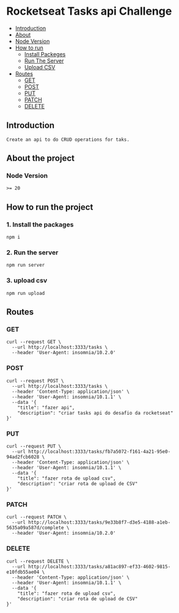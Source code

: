 # Rocketseat Tasks api Challenge

- [Introduction](#introduction)
- [About](#about-the-project)
- [Node Version](#node-version)
- [How to run](#introduction)
  - [Install Packeges](#1-install-the-packages)
  - [Run The Server](#2-run-the-server`)
  - [Upload CSV](#3-upload-csv`)
- [Routes](#routes)
  - [GET](#get)
  - [POST](#post)
  - [PUT](#put)
  - [PATCH](#patch)
  - [DELETE](#delete)

## Introduction

```
Create an api to do CRUD operations for taks.
```

## About the project

### Node Version

```
>= 20
```

## How to run the project

### 1. Install the packages

```shell
npm i
```

### 2. Run the server

```shell
npm run server
```

### 3. upload csv

```shell
npm run upload
```

## Routes

### GET

```shell
curl --request GET \
  --url http://localhost:3333/tasks \
  --header 'User-Agent: insomnia/10.2.0'
```

### POST

```shell
curl --request POST \
  --url http://localhost:3333/tasks \
  --header 'Content-Type: application/json' \
  --header 'User-Agent: insomnia/10.1.1' \
  --data '{
	"title": "fazer api",
	"description": "criar tasks api do desafio da rocketseat"
}'
```

### PUT

```shell
curl --request PUT \
  --url http://localhost:3333/tasks/fb7a5072-f161-4a21-95e0-94ad2fcb6028 \
  --header 'Content-Type: application/json' \
  --header 'User-Agent: insomnia/10.1.1' \
  --data '{
	"title": "fazer rota de upload csv",
	"description": "criar rota de upload de CSV"
}'
```

### PATCH

```shell
curl --request PATCH \
  --url http://localhost:3333/tasks/9e33b8f7-d3e5-4188-a1eb-5635a09a587d/complete \
  --header 'User-Agent: insomnia/10.2.0'
```

### DELETE

```shell
curl --request DELETE \
  --url http://localhost:3333/tasks/a81ac897-ef33-4602-9815-e10fdb55ae04 \
  --header 'Content-Type: application/json' \
  --header 'User-Agent: insomnia/10.1.1' \
  --data '{
	"title": "fazer rota de upload csv",
	"description": "criar rota de upload de CSV"
}'
```
